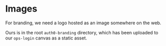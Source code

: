 # Images
For branding, we need a logo hosted as an image somewhere on the web.

Ours is in the root `auth0-branding` directory, which has been uploaded to
our `ops-login` canvas as a static asset.
